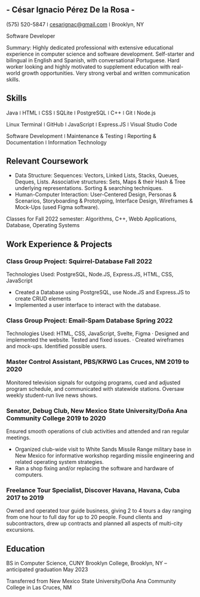 ## - César Ignacio Pérez De la Rosa -

(575) 520-5847 ǀ cesarignac@gmail.com ǀ Brooklyn, NY

Software Developer

Summary: Highly dedicated professional with extensive educational experience in computer science and software development. Self-starter and bilingual in English and Spanish, with conversational Portuguese. Hard worker looking and highly motivated to supplement education with real-world growth opportunities. Very strong verbal and written communication skills.

## Skills

Java ǀ HTML ǀ CSS ǀ SQLite ǀ PostgreSQL ǀ C++ ǀ Git ǀ Node.js

Linux Terminal ǀ GitHub ǀ JavaScript ǀ Express.JS ǀ Visual Studio Code

Software Development ǀ Maintenance & Testing ǀ Reporting & Documentation ǀ Information Technology

## Relevant Coursework

- Data Structure: Sequences: Vectors, Linked Lists, Stacks, Queues, Deques, Lists. Associative structures: Sets, Maps & their Hash & Tree underlying representations. Sorting & searching techniques.
- Human-Computer Interaction: User-Centered Design, Personas & Scenarios, Storyboarding & Prototyping, Interface Design, Wireframes & Mock-Ups (used Figma software).

Classes for Fall 2022 semester: Algorithms, C++, Webb Applications, Database, Operating Systems

## Work Experience & Projects

### Class Group Project: Squirrel-Database Fall 2022

Technologies Used: PostgreSQL, Node.JS, Express.JS, HTML, CSS, JavaScript

- Created a Database using PostgreSQL, use Node.JS and Express.JS to create CRUD elements
- Implemented a user interface to interact with the database.

### Class Group Project: Email-Spam Database Spring 2022

Technologies Used: HTML, CSS, JavaScript, Svelte, Figma
· Designed and implemented the website. Tested and fixed issues.
· Created wireframes and mock-ups. Identified possible users.

### Master Control Assistant, PBS/KRWG Las Cruces, NM 2019 to 2020

Monitored television signals for outgoing programs, cued and adjusted program schedule, and communicated with statewide stations. Oversaw weekly student-run live news shows.

### Senator, Debug Club, New Mexico State University/Doña Ana Community College 2019 to 2020

Ensured smooth operations of club activities and attended and ran regular meetings.

- Organized club-wide visit to White Sands Missile Range military base in New Mexico for informative workshop regarding missile engineering and related operating system strategies.
- Ran a shop fixing and/or replacing the software and hardware of computers.

### Freelance Tour Specialist, Discover Havana, Havana, Cuba 2017 to 2019

Owned and operated tour guide business, giving 2 to 4 tours a day ranging from one hour to full day for up to 20 people. Found clients and subcontractors, drew up contracts and planned all aspects of multi-city excursions.

## Education

BS in Computer Science, CUNY Brooklyn College, Brooklyn, NY – anticipated graduation May 2023

Transferred from New Mexico State University/Doña Ana Community College in Las Cruces, NM
